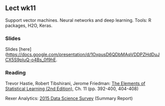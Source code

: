 
## Lect wk11

Support vector machines. Neural networks and deep learning. 
Tools: R packages, H2O, Keras. 


### Slides

Slides [here](https://docs.google.com/presentation/d/1OxpusD6QDbMAqVDDPZHdDuJCX5S9pluQ-o4Bs_0f9hE.


### Reading

Trevor Hastie, Robert Tibshirani, Jerome Friedman: [The Elements of Statistical Learning (2nd Edition)](http://statweb.stanford.edu/~tibs/ElemStatLearn/printings/ESLII_print10.pdf), Ch. 11 (pp. 392-400, 404-408)

Rexer Analytics: [2015 Data Science Survey](http://www.rexeranalytics.com/assets/rexer_analytics_2015_data_miner_survey_summary_report.pdf) (Summary Report)


